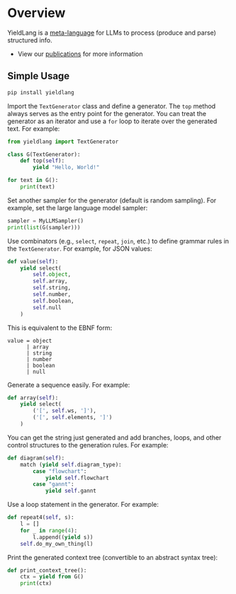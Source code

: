 Overview
========

YieldLang is a [meta-language](https://en.wikipedia.org/wiki/Metalanguage) for LLMs to process (produce and parse) structured info.

- View our [publications](publications.md) for more information

## Simple Usage

```bash
pip install yieldlang
```

Import the `TextGenerator` class and define a generator. The `top` method always serves as the entry point for the generator. You can treat the generator as an iterator and use a `for` loop to iterate over the generated text. For example:

```py
from yieldlang import TextGenerator

class G(TextGenerator):
    def top(self):
        yield "Hello, World!"

for text in G():
    print(text)
```

Set another sampler for the generator (default is random sampling). For example, set the large language model sampler:

```py
sampler = MyLLMSampler()
print(list(G(sampler)))
```

Use combinators (e.g., `select`, `repeat`, `join`, etc.) to define grammar rules in the `TextGenerator`. For example, for JSON values:


```py
def value(self):
    yield select(
        self.object,
        self.array,
        self.string,
        self.number,
        self.boolean,
        self.null
    )
```

This is equivalent to the EBNF form:

```ebnf
value = object 
      | array
      | string
      | number
      | boolean
      | null
```

Generate a sequence easily. For example:

```py
def array(self):
    yield select(
        ('[', self.ws, ']'),
        ('[', self.elements, ']')
    )
```

You can get the string just generated and add branches, loops, and other control structures to the generation rules. For example:

```py
def diagram(self):
    match (yield self.diagram_type):
        case "flowchart":
            yield self.flowchart
        case "gannt":
            yield self.gannt
```

Use a loop statement in the generator. For example:

```py
def repeat4(self, s):
    l = []
    for _ in range(4):
        l.append((yield s))
    self.do_my_own_thing(l)
```

Print the generated context tree (convertible to an abstract syntax tree):

```py
def print_context_tree():
    ctx = yield from G()
    print(ctx)
```